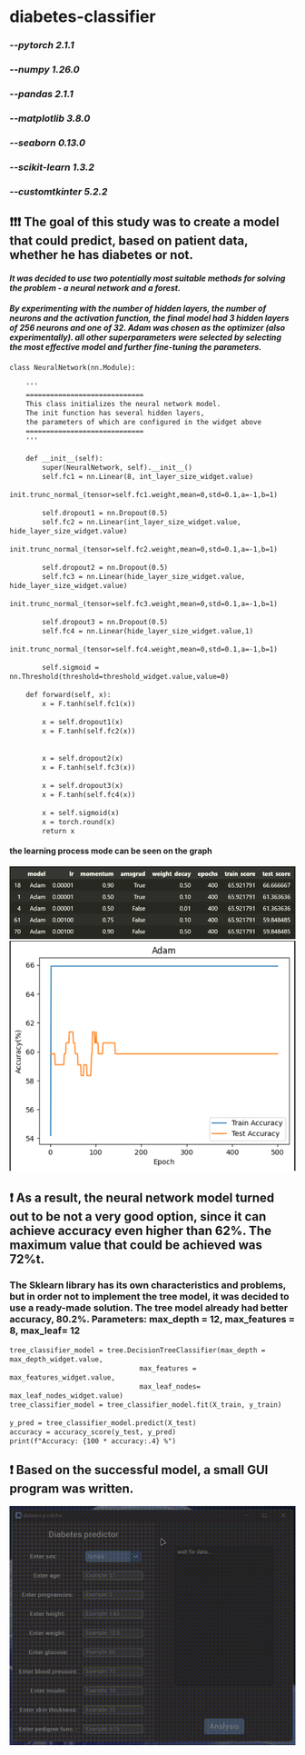 # diabetes-classifier

### *--pytorch  2.1.1*
### *--numpy    1.26.0*
### *--pandas   2.1.1*
### *--matplotlib   3.8.0*
### *--seaborn   0.13.0*
### *--scikit-learn    1.3.2*
### *--customtkinter    5.2.2*

## ❗❗❗ The goal of this study was to create a model that could predict, based on patient data, whether he has diabetes or not.

#### *It was decided to use two potentially most suitable methods for solving the problem - a neural network and a forest.*  

#### *By experimenting with the number of hidden layers, the number of neurons and the activation function, the final model had 3 hidden layers of 256 neurons and one of 32. Adam was chosen as the optimizer (also experimentally). all other superparameters were selected by selecting the most effective model and further fine-tuning the parameters.*  

```
class NeuralNetwork(nn.Module):

    '''
    =============================
    This class initializes the neural network model. 
    The init function has several hidden layers, 
    the parameters of which are configured in the widget above
    =============================
    '''
    
    def __init__(self):
        super(NeuralNetwork, self).__init__()
        self.fc1 = nn.Linear(8, int_layer_size_widget.value)
        init.trunc_normal_(tensor=self.fc1.weight,mean=0,std=0.1,a=-1,b=1)

        self.dropout1 = nn.Dropout(0.5)  
        self.fc2 = nn.Linear(int_layer_size_widget.value, hide_layer_size_widget.value)
        init.trunc_normal_(tensor=self.fc2.weight,mean=0,std=0.1,a=-1,b=1)

        self.dropout2 = nn.Dropout(0.5)
        self.fc3 = nn.Linear(hide_layer_size_widget.value, hide_layer_size_widget.value)
        init.trunc_normal_(tensor=self.fc3.weight,mean=0,std=0.1,a=-1,b=1)

        self.dropout3 = nn.Dropout(0.5)
        self.fc4 = nn.Linear(hide_layer_size_widget.value,1)
        init.trunc_normal_(tensor=self.fc4.weight,mean=0,std=0.1,a=-1,b=1)

        self.sigmoid = nn.Threshold(threshold=threshold_widget.value,value=0)
    
    def forward(self, x):
        x = F.tanh(self.fc1(x))

        x = self.dropout1(x)
        x = F.tanh(self.fc2(x))

        
        x = self.dropout2(x)
        x = F.tanh(self.fc3(x))

        x = self.dropout3(x)
        x = F.tanh(self.fc4(x))

        x = self.sigmoid(x)
        x = torch.round(x)
        return x
```

#### the learning process mode can be seen on the graph
![image](images/score-plot.png)
![image](images/fit-plot.png)

## ❗ As a result, the neural network model turned out to be not a very good option, since it can achieve accuracy even higher than 62%. The maximum value that could be achieved was 72%t.

### The Sklearn library has its own characteristics and problems, but in order not to implement the tree model, it was decided to use a ready-made solution. The tree model already had better accuracy, 80.2%. Parameters: max_depth = 12, max_features = 8, max_leaf= 12


```
tree_classifier_model = tree.DecisionTreeClassifier(max_depth = max_depth_widget.value,
                                max_features = max_features_widget.value, 
                                max_leaf_nodes= max_leaf_nodes_widget.value)
tree_classifier_model = tree_classifier_model.fit(X_train, y_train)

y_pred = tree_classifier_model.predict(X_test)
accuracy = accuracy_score(y_test, y_pred)
print(f"Accuracy: {100 * accuracy:.4} %")
```

## ❗ Based on the successful model, a small GUI program was written.

![](images/app.gif)